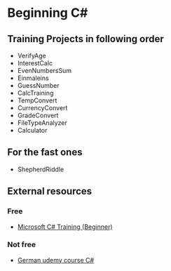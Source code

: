 # Beginning C#

## Training Projects in following order

- VerifyAge
- InterestCalc
- EvenNumbersSum
- Einmaleins
- GuessNumber
- CalcTraining
- TempConvert
- CurrencyConvert
- GradeConvert
- FileTypeAnalyzer
- Calculator

## For the fast ones

- ShepherdRiddle

## External resources

### Free

- [Microsoft C# Training (Beginner)](https://learn.microsoft.com/en-us/training/paths/get-started-c-sharp-part-1/)

### Not free

- [German udemy course C#](https://www.udemy.com/share/10324i3@jEtayOjjVGJA9YeLFsvbC_0JJDvNXfG05E8HEbL6yQWVTiGrdqbf2VrGOtxVAsf3/)

